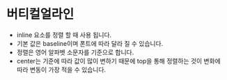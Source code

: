 # 버티컬얼라인

- inline 요소를 정렬 할 때 사용 됩니다.
- 기본 값은 baseline이며 폰트에 따라 달라 질 수 있습니다.
- 정렬은 영어 알파벳 소문자를 기준으로 합니다.
- center는 기준에 따라 값이 많이 변하기 때문에 top을 통해 정렬하는 것이 변화에 따라 변동이 가장 적을 수 있습니다.
